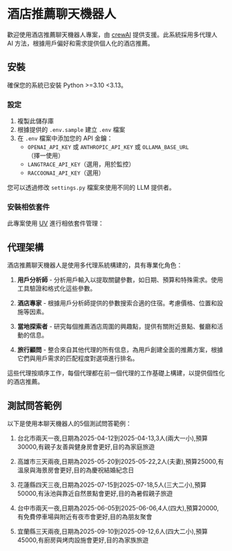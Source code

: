 # 酒店推薦聊天機器人

歡迎使用酒店推薦聊天機器人專案，由 [crewAI](https://crewai.com) 提供支援。此系統採用多代理人 AI 方法，根據用戶偏好和需求提供個人化的酒店推薦。

## 安裝

確保您的系統已安裝 Python >=3.10 <3.13。

### 設定

1. 複製此儲存庫
2. 根據提供的 `.env.sample` 建立 `.env` 檔案
3. 在 `.env` 檔案中添加您的 API 金鑰：
   - `OPENAI_API_KEY` 或 `ANTHROPIC_API_KEY` 或 `OLLAMA_BASE_URL`（擇一使用）
   - `LANGTRACE_API_KEY`（選用，用於監控）
   - `RACCOONAI_API_KEY`（選用）

您可以透過修改 `settings.py` 檔案來使用不同的 LLM 提供者。

### 安裝相依套件

此專案使用 [UV](https://docs.astral.sh/uv/) 進行相依套件管理：

## 代理架構

酒店推薦聊天機器人是使用多代理系統構建的，具有專業化角色：

1. **用戶分析師** - 分析用戶輸入以提取關鍵參數，如日期、預算和特殊需求。使用工具驗證和格式化這些參數。

2. **酒店專家** - 根據用戶分析師提供的參數搜索合適的住宿。考慮價格、位置和設施等因素。

3. **當地探索者** - 研究每個推薦酒店周圍的興趣點，提供有關附近景點、餐廳和活動的信息。

4. **旅行顧問** - 整合來自其他代理的所有信息，為用戶創建全面的推薦方案，根據它們與用戶需求的匹配程度對選項進行排名。

這些代理按順序工作，每個代理都在前一個代理的工作基礎上構建，以提供個性化的酒店推薦。

## 測試問答範例

以下是使用本聊天機器人的5個測試問答範例：

1. 台北市兩天一夜,日期為2025-04-12到2025-04-13,3人(兩大一小),預算30000,有親子友善與健身房會更好,目的為家庭旅遊

2. 高雄市三天兩夜,日期為2025-05-20到2025-05-22,2人(夫妻),預算25000,有溫泉與海景房會更好,目的為慶祝結婚紀念日

3. 花蓮縣四天三夜,日期為2025-07-15到2025-07-18,5人(三大二小),預算50000,有泳池與靠近自然景點會更好,目的為暑假親子旅遊

4. 台中市兩天一夜,日期為2025-06-05到2025-06-06,4人(四大),預算20000,有免費停車場與附近有夜市會更好,目的為朋友聚會

5. 宜蘭縣三天兩夜,日期為2025-09-10到2025-09-12,6人(四大二小),預算45000,有廚房與烤肉設施會更好,目的為家族旅遊
